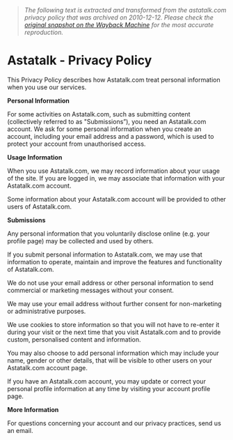 > *The following text is extracted and transformed from the astatalk.com privacy policy that was archived on 2010-12-12. Please check the [original snapshot on the Wayback Machine](https://web.archive.org/web/20101212000620id_/http%3A//astatalk.com/privacy-policy) for the most accurate reproduction.*

# Astatalk - Privacy Policy

This Privacy Policy describes how Astatalk.com treat personal information when you use our services.

**Personal Information**

For some activities on Astatalk.com, such as submitting content (collectively referred to as "Submissions”), you need an Astatalk.com account. We ask for some personal information when you create an account, including your email address and a password, which is used to protect your account from unauthorised access.

**Usage Information**

When you use Astatalk.com, we may record information about your usage of the site. If you are logged in, we may associate that information with your Astatalk.com account.

Some information about your Astatalk.com account will be provided to other users of Astatalk.com.

**Submissions**

Any personal information that you voluntarily disclose online (e.g. your profile page) may be collected and used by others.

If you submit personal information to Astatalk.com, we may use that information to operate, maintain and improve the features and functionality of Astatalk.com.

We do not use your email address or other personal information to send commercial or marketing messages without your consent.

We may use your email address without further consent for non-marketing or administrative purposes.

We use cookies to store information so that you will not have to re-enter it during your visit or the next time that you visit Astatalk.com and to provide custom, personalised content and information.

You may also choose to add personal information which may include your name, gender or other details, that will be visible to other users on your Astatalk.com account page.

If you have an Astatalk.com account, you may update or correct your personal profile information at any time by visiting your account profile page.

**More Information**

For questions concerning your account and our privacy practices, send us an email.
